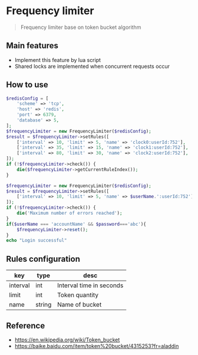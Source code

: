# Frequency limiter

> Frequency limiter base on token bucket algorithm

## Main features

- Implement this feature by lua script 
- Shared locks are implemented when concurrent requests occur

## How to use

```php
$redisConfig = [
    'scheme' => 'tcp',
    'host' => 'redis',
    'port' => 6379,
    'database' => 5,
];
$frequencyLimiter = new FrequencyLimiter($redisConfig);
$result = $frequencyLimiter->setRules([
    ['interval' => 10, 'limit' => 5, 'name' => 'clock0:userId:752'],
    ['interval' => 35, 'limit' => 15, 'name' => 'clock1:userId:752'],
    ['interval' => 80, 'limit' => 30, 'name' => 'clock2:userId:752'],
]);
if (!$frequencyLimiter->check()) {
    die($frequencyLimiter->getCurrentRuleIndex());
}

```

```php
$frequencyLimiter = new FrequencyLimiter($redisConfig);
$result = $frequencyLimiter->setRules([
    ['interval' => 10, 'limit' => 5, 'name' => $userName.':userId:752'],
]);
if (!$frequencyLimiter->check()) {
    die('Maximum number of errors reached');
}
if($userName === 'accountName' && $password==='abc'){
    $frequencyLimiter->reset();
}
echo "Login successful"
```

##  Rules configuration

| key     |  type    |  desc  |
|---------|----------|-----------|
| interval | int      | Interval time in seconds    |
| limit    | int      | Token quantity |
| name     | string    | Name of bucket       |


## Reference

- https://en.wikipedia.org/wiki/Token_bucket
- https://baike.baidu.com/item/token%20bucket/4315253?fr=aladdin